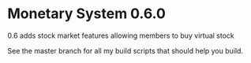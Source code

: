 Monetary System 0.6.0
=====================

0.6 adds stock market features allowing members to buy virtual stock

See the master branch for all my build scripts that should help you build.
